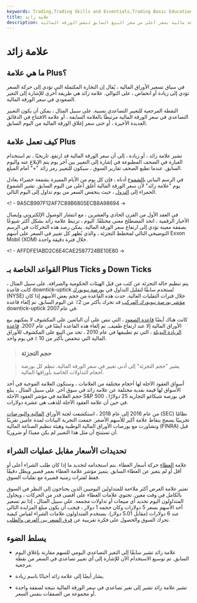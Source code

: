 ```yaml
---
keywords: Trading,Trading Skills and Essentials,Trading Basic Education,Trading Skills
title: علامة زائد
description: علامة زائد هي تعيين سعر يشير إلى تداول ورقة مالية بسعر أعلى من سعر البيع السابق لنفس الورقة المالية.
---
```


# علامة زائد
## ما هي علامة Plus؟

في سياق تسعير الأوراق المالية ، يُقال إن التجارة المكتملة التي تؤدي إلى حركة السعر تؤدي إلى زيادة أو انخفاض ، على التوالي. علامة زائد هي طريقة أخرى للإشارة إلى التغير الصعودي في سعر الورقة المالية.

النقطة المرجعية للتغيير التصاعدي نسبية. على سبيل المثال ، يمكن أن يكون التغيير التصاعدي في سعر الورقة المالية مرتبطًا بالعلامة السابقة ، أو علامة الافتتاح في الدقائق العديدة الأخيرة ، أو حتى سعر إغلاق الورقة المالية من اليوم السابق.

## كيف تعمل علامة Plus

تشير علامة زائد ، أو زيادة ، إلى أن سعر الورقة المالية قد ارتفع. تاريخيًا ، تم استخدام العبارة في الصحف المطبوعة في إشارة إلى التغيير بين آخر يوم يتم الإبلاغ عنه واليوم السابق. عندما تطبع الصحف تقارير السوق ، سيكون للتغيير رمز زائد "+" أمام المبلغ.

في الرسم البياني [بالشموع](/candlestick) أدناه ، فإن كل يوم من الأيام المميزة بشمعة خضراء يعادل يوم "علامة زائد" لأن سعر الورقة المالية أغلق أعلى من اليوم السابق. تشير الشموع الحمراء إلى [النزول](/downtick) ، حيث ينخفض السعر من يوم تداول إلى اليوم التالي.

<! - 9A5CB997F12AF7C89B6805ECB8A98694 ->

في العقد الأول من القرن الحادي والعشرين ، مع انتشار الوصول الإلكتروني وإيصال الأخبار الرقمية ، اتخذ المصطلح معنى مختلفًا. اليوم ، ترتبط علامة زائد بشكل أكثر شيوعًا بصفقة معينة تؤدي إلى ارتفاع سعر الورقة المالية. يمكن رصد هذه التحركات في الرسم التوضيحي التالي لمخطط التجزئة ، والذي يُظهر كل تغيير في السعر على أسهم Exxon Mobil (XOM) خلال فترة دقيقة واحدة.

<! - AFFDFE1ABD2C6E4CAE2587724BE10E80 ->

## القواعد الخاصة بـ Plus Ticks و Down Ticks

يتم تنظيم حالة التجزئة عن كثب من قبل الهيئات الحكومية والصرافة. على سبيل المثال ، كانت قاعدة downtick-uptick تُستخدم سابقًا لتقليل التداول في [بورصة نيويورك](/nyse) (NYSE) خلال فترات التقلبات العالية. حدت هذه القاعدة من حجم بعض الأسهم إذا كان [مؤشر بورصة نيويورك المركب](/nysecompositeindex) قد تحرك بأكثر من 2٪ عن اليوم السابق. تم إلغاء قاعدة downtick-uptick في عام 2007.

كانت هناك أيضًا [قاعدة الصعود](/uptickrule) ، التي تنص على أن البائعين على المكشوف لا يمكنهم بيع الأوراق المالية إلا عند ارتفاع طفيف. تم إلغاء هذه القاعدة أيضًا في عام 2007. [قاعدة الزيادة البديلة](/uptickrule) ، التي تم تطبيقها في عام 2010 ، تحد من البيع على المكشوف للأوراق المالية التي تنخفض بأكثر من 10 ٪ في يوم واحد.

> ### حجم التجزئة

> يشير "حجم التجزئة" إلى أدنى تغيير في سعر الورقة المالية. تنظم كل بورصة أحجام التداولات الخاصة بأوراقها المالية.

>

أسواق العقود الآجلة لها أحجام مختلفة من العلامات ، وستكون العلامة الموجبة في أحد الأسواق لها قيمة نقدية مختلفة عن علامة زائد في سوق آخر. على سبيل المثال ، يبلغ حجم العلامة في مؤشر العقود الآجلة S&P 500 في بورصة شيكاغو التجارية 25 دولارًا ، في حين أن علامة العقود الآجلة للذهب هي عشرة دولارات.

من عام 2016 إلى عام 2018 ، استكشفت لجنة الأوراق [المالية والبورصات](/sec) (SEC) نظامًا تجريبيًا يسمح بنقاط علامة أكبر للأسهم الأصغر. جمعت التجربة البيانات لمدة عامين تقريبًا وتشاورت مع بورصات الأوراق المالية الوطنية وهيئة تنظيم الصناعة المالية (FINRA) قبل أن تستنتج أن مثل هذا التغيير لم يكن مفيدًا أو ضروريًا.

## تحديدات الأسعار مقابل عمليات الشراء

علامة [العطاء](/bidtick) حركة أسعار العطاء. يتم استخدامه لتحديد ما إذا كان طلب الشراء أعلى أو أقل أو لم يتغير عن العطاء السابق. يتميز مؤشر علامة العطاء بعمر قصير ويظل دقيقًا فقط لفترات زمنية قصيرة مع تقلبات السوق.

تعتبر علامة العرض أكثر ملاءمة للمتداولين اليوميين الذين يحتاجون إلى النظر في السوق بالكامل في وقت معين. تحتوي علامات العطاء على أقصى قدر من الحركات ، ويحاول المتداولون اليوم تحديد أي مبيعات أو تداولات مجمعة. على سبيل المثال ، إذا تم تسعير أحد الأسهم بسعر 5 دولارات وكان حجمه 1 دولار ، فيجب أن يكون مبلغ المزايدة التالي عند 6 دولارات (مقابل 5.01 دولار). يستخدم المتداولون علامات الشراء لقياس كيفية تحرك السوق والحصول على فكرة تقريبية عن [فرق السعر بين العرض والطلب](/bid-askspread).

## يسلط الضوء

- علامة زائد تشير سابقًا إلى التغير التصاعدي اليومي للسهم مقارنة بإغلاق اليوم السابق. تم توسيع الاستخدام الآن للإشارة إلى أي تغيير تصاعدي في السعر من نقطة مرجعية.

- يشار أيضًا إلى علامة زائد أحيانًا باسم زيادة.

- تشير علامة زائد تشير إلى تغير تصاعدي في سعر الورقة المالية نتيجة لصفقة واحدة أو مجموعة من الصفقات بنفس السعر.

